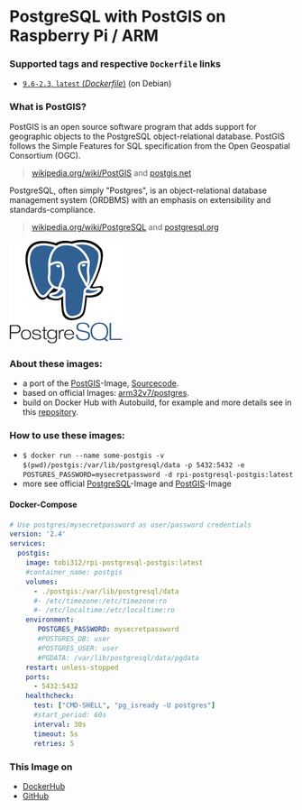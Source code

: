 # PostgreSQL with PostGIS on Raspberry Pi / ARM

### Supported tags and respective `Dockerfile` links
-	[`9.6-2.3`, `latest` (*Dockerfile*)](https://github.com/Tob1asDocker/rpi-postgresql-postgis/blob/master/debian.armhf.9_6.Dockerfile) (on Debian)

### What is PostGIS?
PostGIS is an open source software program that adds support for geographic objects to the PostgreSQL object-relational database. PostGIS follows the Simple Features for SQL specification from the Open Geospatial Consortium (OGC).
> [wikipedia.org/wiki/PostGIS](https://en.wikipedia.org/wiki/PostGIS) and [postgis.net](http://postgis.net/)

PostgreSQL, often simply "Postgres", is an object-relational database management system (ORDBMS) with an emphasis on extensibility and standards-compliance.
> [wikipedia.org/wiki/PostgreSQL](https://en.wikipedia.org/wiki/PostgreSQL) and [postgresql.org](https://www.postgresql.org/)

![logo](https://raw.githubusercontent.com/docker-library/docs/master/postgres/logo.png)

### About these images:
* a port of the [PostGIS](https://hub.docker.com/r/mdillon/postgis)-Image, [Sourcecode](https://github.com/appropriate/docker-postgis).
* based on official Images: [arm32v7/postgres](https://hub.docker.com/r/arm32v7/postgres).  
* build on Docker Hub with Autobuild, for example and more details see in this [repository](https://github.com/Tob1asDocker/dockerhubhooksexample).

### How to use these images:

* ``` $ docker run --name some-postgis -v $(pwd)/postgis:/var/lib/postgresql/data -p 5432:5432 -e POSTGRES_PASSWORD=mysecretpassword -d rpi-postgresql-postgis:latest ```
* more see official [PostgreSQL](https://hub.docker.com/_/postgres)-Image and [PostGIS](https://hub.docker.com/r/mdillon/postgis)-Image

#### Docker-Compose

```yaml
# Use postgres/mysecretpassword as user/password credentials
version: '2.4'
services:
  postgis:
    image: tobi312/rpi-postgresql-postgis:latest
    #container_name: postgis
    volumes:
      - ./postgis:/var/lib/postgresql/data
      #- /etc/timezone:/etc/timezone:ro
      #- /etc/localtime:/etc/localtime:ro
    environment:
       POSTGRES_PASSWORD: mysecretpassword
       #POSTGRES_DB: user
       #POSTGRES_USER: user
       #PGDATA: /var/lib/postgresql/data/pgdata
    restart: unless-stopped
    ports:
      - 5432:5432
    healthcheck:
      test: ["CMD-SHELL", "pg_isready -U postgres"]
      #start_period: 60s
      interval: 30s
      timeout: 5s
      retries: 5
```

### This Image on
* [DockerHub](https://hub.docker.com/r/tobi312/rpi-postgresql-postgis/)
* [GitHub](https://github.com/Tob1asDocker/rpi-postgresql-postgis)
